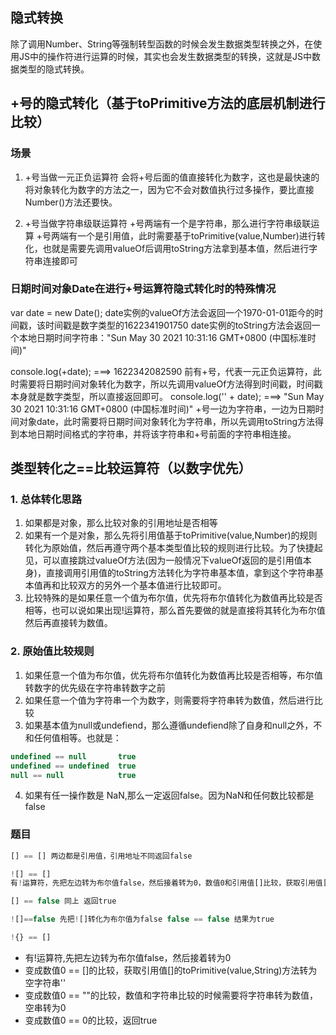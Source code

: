 ## 隐式转换
除了调用Number、String等强制转型函数的时候会发生数据类型转换之外，在使用JS中的操作符进行运算的时候，其实也会发生数据类型的转换，这就是JS中数据类型的隐式转换。

## +号的隐式转化（基于toPrimitive方法的底层机制进行比较）

### 场景
1. +号当做一元正负运算符
会将+号后面的值直接转化为数字，这也是最快速的将对象转化为数字的方法之一，因为它不会对数值执行过多操作，要比直接Number()方法还要快。

2. +号当做字符串级联运算符
+号两端有一个是字符串，那么进行字符串级联运算
+号两端有一个是引用值，此时需要基于toPrimitive(value,Number)进行转化，也就是需要先调用valueOf后调用toString方法拿到基本值，然后进行字符串连接即可

### 日期时间对象Date在进行+号运算符隐式转化时的特殊情况
var date = new Date(); 
date实例的valueOf方法会返回一个1970-01-01距今的时间戳，该时间戳是数字类型的1622341901750
date实例的toString方法会返回一个本地日期时间字符串："Sun May 30 2021 10:31:16 GMT+0800 (中国标准时间)"

console.log(+date);     ===> 1622342082590
前有+号，代表一元正负运算符，此时需要将日期时间对象转化为数字，所以先调用valueOf方法得到时间戳，时间戳本身就是数字类型，所以直接返回即可。
console.log('' + date); ===> "Sun May 30 2021 10:31:16 GMT+0800 (中国标准时间)"
+号一边为字符串，一边为日期时间对象date，此时需要将日期时间对象转化为字符串，所以先调用toString方法得到本地日期时间格式的字符串，并将该字符串和+号前面的字符串相连接。




## 类型转化之==比较运算符（以数字优先）

### 1. 总体转化思路
1. 如果都是对象，那么比较对象的引用地址是否相等
2. 如果有一个是对象，那么先将引用值基于toPrimitive(value,Number)的规则转化为原始值，然后再遵守两个基本类型值比较的规则进行比较。为了快捷起见，可以直接跳过valueOf方法(因为一般情况下valueOf返回的是引用值本身)，直接调用引用值的toString方法转化为字符串基本值，拿到这个字符串基本值再和比较双方的另外一个基本值进行比较即可。
3. 比较特殊的是如果任意一个值为布尔值，优先将布尔值转化为数值再比较是否相等，也可以说如果出现!运算符，那么首先要做的就是直接将其转化为布尔值然后再直接转为数值。

### 2. 原始值比较规则
1. 如果任意一个值为布尔值，优先将布尔值转化为数值再比较是否相等，布尔值转数字的优先级在字符串转数字之前
2. 如果任意一个值为字符串一个为数字，则需要将字符串转为数值，然后进行比较
3. 如果基本值为null或undefiend，那么遵循undefiend除了自身和null之外，不和任何值相等。也就是：
```js
undefined == null       true
undefined == undefined  true
null == null            true
```
4. 如果有任一操作数是 NaN,那么一定返回false。因为NaN和任何数比较都是false


### 题目
```js
[] == [] 两边都是引用值，引用地址不同返回false

![] == [] 
有!运算符，先把左边转为布尔值false，然后接着转为0，数值0和引用值[]比较，获取引用值[]的toPrimitive(value,String)方法转为空字符串'',然后数值0和空字符串比较，空字符串进一步转化为数值0，0==0返回true
```

```js
[] == false 同上 返回true

![]==false 先把![]转化为布尔值为false false == false 结果为true
```

```js
!{} == []
```
+ 有!运算符,先把左边转为布尔值false，然后接着转为0
+ 变成数值0 == []的比较，获取引用值[]的toPrimitive(value,String)方法转为空字符串''
+ 变成数值0 == ""的比较，数值和字符串比较的时候需要将字符串转为数值，空串转为0
+ 变成数值0 == 0的比较，返回true